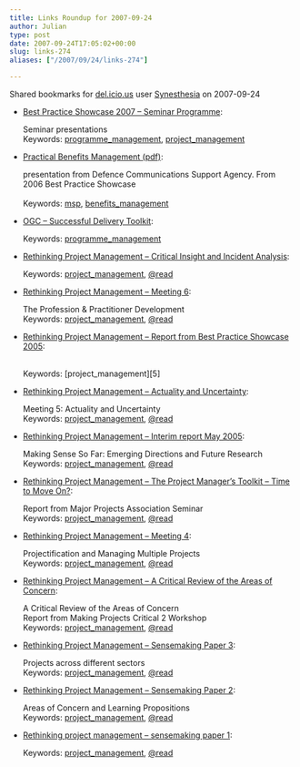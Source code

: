 ```yaml
---
title: Links Roundup for 2007-09-24
author: Julian
type: post
date: 2007-09-24T17:05:02+00:00
slug: links-274 
aliases: ["/2007/09/24/links-274"]

---
```

Shared bookmarks for [del.icio.us][1] user  [Synesthesia][2] on 2007-09-24

  * [Best Practice Showcase 2007 &#8211; Seminar Programme][3]:
  
    Seminar presentations    
    Keywords: [programme_management][4], [project_management][5]
  * [Practical Benefits Management (pdf)][6]:
  
    presentation from Defence Communications Support Agency. From 2006 Best Practice Showcase<br>    
    Keywords: [msp][7], [benefits_management][8]
  * [OGC &#8211; Successful Delivery Toolkit][9]:
  
       
    Keywords: [programme_management][4]
  * [Rethinking Project Management &#8211; Critical Insight and Incident Analysis][10]:
  
       
    Keywords: [project_management][5], [@read][11]
  * [Rethinking Project Management &#8211; Meeting 6][12]:
  
    The Profession & Practitioner Development   
    Keywords: [project_management][5], [@read][11]
  * [Rethinking Project Management &#8211; Report from Best Practice Showcase 2005][13]:
  
    <br>    
    Keywords: [project_management][5]
  * [Rethinking Project Management &#8211; Actuality and Uncertainty][14]:
  
    Meeting 5: Actuality and Uncertainty   
    Keywords: [project_management][5], [@read][11]
  * [Rethinking Project Management &#8211; Interim report May 2005][15]:
  
    Making Sense So Far: Emerging Directions and Future Research   
    Keywords: [project_management][5], [@read][11]
  * [Rethinking Project Management &#8211; The Project Manager&#8217;s Toolkit &#8211; Time to Move On?][16]:
  
    Report from Major Projects Association Seminar   
    Keywords: [project_management][5], [@read][11]
  * [Rethinking Project Management &#8211; Meeting 4][17]:
  
    Projectification and Managing Multiple Projects   
    Keywords: [project_management][5], [@read][11]

<!--more-->

  * [Rethinking Project Management &#8211; A Critical Review of the Areas of Concern][18]:
  
    A Critical Review of the Areas of Concern<br>Report from Making Projects Critical 2 Workshop   
    Keywords: [project_management][5], [@read][11]
  * [Rethinking Project Management &#8211; Sensemaking Paper 3][19]:
  
    Projects across different sectors   
    Keywords: [project_management][5], [@read][11]
  * [Rethinking Project Management &#8211; Sensemaking Paper 2][20]:
  
    Areas of Concern and Learning Propositions   
    Keywords: [project_management][5], [@read][11]
  * [Rethinking project management &#8211; sensemaking paper 1][21]:
  
       
    Keywords: [project_management][5], [@read][11]

 [1]: https://del.icio.us/
 [2]: https://del.icio.us/synesthesia
 [3]: https://www.subjectmatters.co.uk/bestpractice/2007/seminar_prog/index.htm "https://www.subjectmatters.co.uk/bestpractice/2007/seminar_prog/index.htm"
 [4]: https://del.icio.us/synesthesia/programme_management
 [5]: https://del.icio.us/synesthesia/project_management
 [6]: https://www.subjectmatters.co.uk/bestpractice/2006/seminar_prog/presentations/SEM%20Alan%20Ferguson.pdf "https://www.subjectmatters.co.uk/bestpractice/2006/seminar_prog/presentations/SEM%20Alan%20Ferguson.pdf"
 [7]: https://del.icio.us/synesthesia/msp
 [8]: https://del.icio.us/synesthesia/benefits_management
 [9]: https://www.ogc.gov.uk/resource_toolkit.asp "https://www.ogc.gov.uk/resource_toolkit.asp"
 [10]: https://www.mace.manchester.ac.uk/project/research/management/rethinkpm/pdf/papers/critical_insights.pdf "https://www.mace.manchester.ac.uk/project/research/management/rethinkpm/pdf/papers/critical_insights.pdf"
 [11]: https://del.icio.us/synesthesia/@read
 [12]: https://www.mace.manchester.ac.uk/project/research/management/rethinkpm/pdf/papers/sp6.pdf "https://www.mace.manchester.ac.uk/project/research/management/rethinkpm/pdf/papers/sp6.pdf"
 [13]: https://www.mace.manchester.ac.uk/project/research/management/rethinkpm/pdf/papers/bestpracshow05.pdf "https://www.mace.manchester.ac.uk/project/research/management/rethinkpm/pdf/papers/bestpracshow05.pdf"
 [14]: https://www.mace.manchester.ac.uk/project/research/management/rethinkpm/pdf/papers/actuality_uncertainty.pdf "https://www.mace.manchester.ac.uk/project/research/management/rethinkpm/pdf/papers/actuality_uncertainty.pdf"
 [15]: https://www.mace.manchester.ac.uk/project/research/management/rethinkpm/pdf/papers/report.pdf "https://www.mace.manchester.ac.uk/project/research/management/rethinkpm/pdf/papers/report.pdf"
 [16]: https://www.mace.manchester.ac.uk/project/research/management/rethinkpm/pdf/papers/mpareport.pdf "https://www.mace.manchester.ac.uk/project/research/management/rethinkpm/pdf/papers/mpareport.pdf"
 [17]: https://www.mace.manchester.ac.uk/project/research/management/rethinkpm/pdf/papers/sp4proj.pdf "https://www.mace.manchester.ac.uk/project/research/management/rethinkpm/pdf/papers/sp4proj.pdf"
 [18]: https://www.mace.manchester.ac.uk/project/research/management/rethinkpm/pdf/papers/mpc2rep.pdf "https://www.mace.manchester.ac.uk/project/research/management/rethinkpm/pdf/papers/mpc2rep.pdf"
 [19]: https://www.mace.manchester.ac.uk/project/research/management/rethinkpm/pdf/papers/sp3projects.pdf "https://www.mace.manchester.ac.uk/project/research/management/rethinkpm/pdf/papers/sp3projects.pdf"
 [20]: https://www.mace.manchester.ac.uk/project/research/management/rethinkpm/pdf/papers/sp2focus.pdf "https://www.mace.manchester.ac.uk/project/research/management/rethinkpm/pdf/papers/sp2focus.pdf"
 [21]: https://www.mace.manchester.ac.uk/project/research/management/rethinkpm/pdf/papers/context.pdf "https://www.mace.manchester.ac.uk/project/research/management/rethinkpm/pdf/papers/context.pdf"